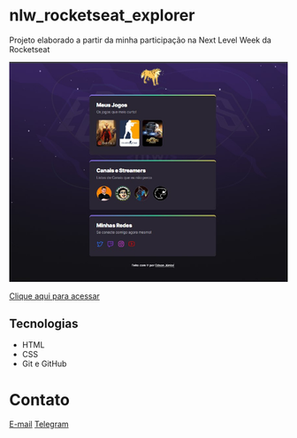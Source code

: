 # nlw_rocketseat_explorer

Projeto elaborado a partir da minha participação na  Next Level Week da Rocketseat

![preview](assets/ss_index.jpg)

[Clique aqui para acessar](https://efojunior25.github.io/nlw_rocketseat_explorer/)
## Tecnologias

- HTML
- CSS
- Git e GitHub

# Contato 

[E-mail](mailto:efojunio25@gmail.com)
[Telegram](https://t.me/MrXun1m)
